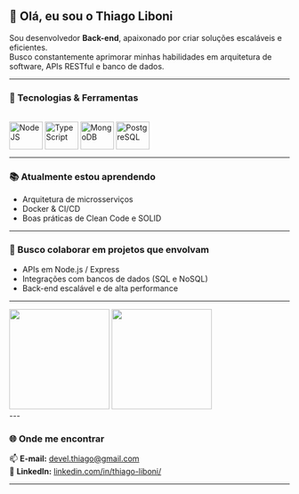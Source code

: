 ## 👋 Olá, eu sou o Thiago Liboni

Sou desenvolvedor **Back-end**, apaixonado por criar soluções escaláveis e eficientes.  
Busco constantemente aprimorar minhas habilidades em arquitetura de software, APIs RESTful e banco de dados.

---

### 🚀 Tecnologias & Ferramentas

<div style="display: inline_block"><br/>
  <img  align="center" alt="NodeJS" height="50" width="60" src="https://github.com/user-attachments/assets/5338ac60-59dd-423c-8746-71ca17974617" />
  <img align="center" alt="TypeScript" height="50" width="60" src="https://cdn.jsdelivr.net/gh/devicons/devicon/icons/typescript/typescript-original.svg" />
  <img align="center" alt="MongoDB" height="50" width="60" src="https://cdn.jsdelivr.net/gh/devicons/devicon/icons/mongodb/mongodb-original.svg" />
  <img align="center" alt="PostgreSQL" height="50" width="60" src="https://cdn.jsdelivr.net/gh/devicons/devicon/icons/postgresql/postgresql-original.svg" />
</div>

---

### 📚 Atualmente estou aprendendo

- Arquitetura de microsserviços   
- Docker & CI/CD  
- Boas práticas de Clean Code e SOLID

---

### 🤝 Busco colaborar em projetos que envolvam

- APIs em Node.js / Express  
- Integrações com bancos de dados (SQL e NoSQL)  
- Back-end escalável e de alta performance  

---

<div>
  <img height="180em" src="https://github-readme-stats.vercel.app/api/top-langs/?username=ThiagoLiboni&theme=dark&show_icons=true&hide_border=false&layout=compact"/>
  <img height="180em" src="https://github-readme-stats.vercel.app/api?username=ThiagoLiboni&theme=dark&show_icons=true&hide_border=false&count_private=true"/>
</div>
---

### 🌐 Onde me encontrar
📫 **E-mail:** [devel.thiago@gmail.com](devel.thiago@gmail.com)  
💼 **LinkedIn:** [linkedin.com/in/thiago-liboni/](https://www.linkedin.com/in/thiago-liboni/)

---
